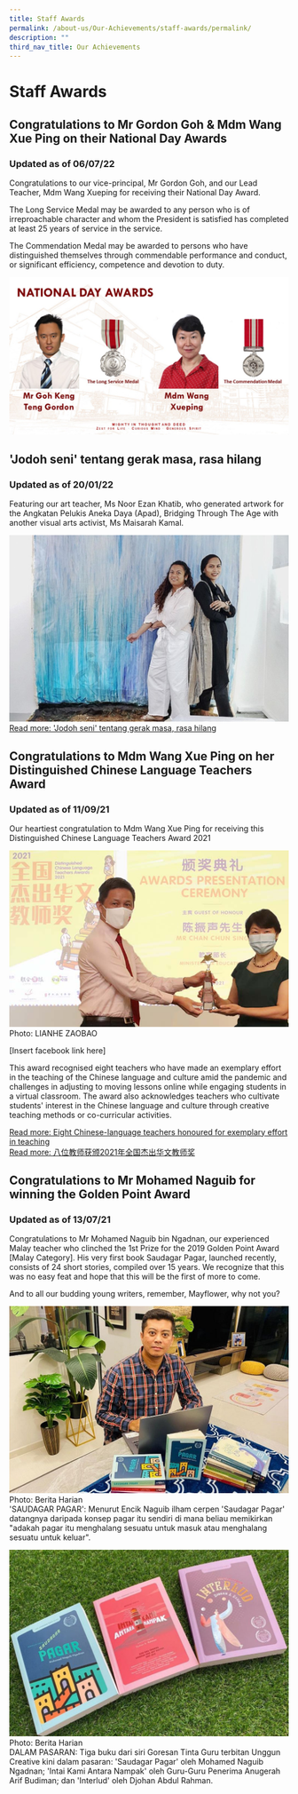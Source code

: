 ```yaml
---
title: Staff Awards
permalink: /about-us/Our-Achievements/staff-awards/permalink/
description: ""
third_nav_title: Our Achievements
---
```

Staff Awards
============
Congratulations to Mr Gordon Goh & Mdm Wang Xue Ping on their National Day Awards
---------------------------------------------------------------------------------

### **Updated as of 06/07/22**

Congratulations to our vice-principal, Mr Gordon Goh, and our Lead Teacher, Mdm Wang Xueping for receiving their National Day Award.

The Long Service Medal may be awarded to any person who is of irreproachable character and whom the President is satisfied has completed at least 25 years of service in the service.

The Commendation Medal may be awarded to persons who have distinguished themselves through commendable performance and conduct, or significant efficiency, competence and devotion to duty.

![](/images/national.jpg)

'Jodoh seni' tentang gerak masa, rasa hilang
--------------------------------------------

### **Updated as of 20/01/22**

Featuring our art teacher, Ms Noor Ezan Khatib, who generated artwork for the Angkatan Pelukis Aneka Daya (Apad), Bridging Through The Age with another visual arts activist, Ms Maisarah Kamal.

![](/images/bh.jpeg)
[Read more: 'Jodoh seni' tentang gerak masa, rasa hilang](https://www.beritaharian.sg/gaya-hidup/jodoh-seni-tentang-gerak-masa-rasa-hilang)

Congratulations to Mdm Wang Xue Ping on her Distinguished Chinese Language Teachers Award
-----------------------------------------------------------------------------------------

### **Updated as of 11/09/21**

Our heartiest congratulation to Mdm Wang Xue Ping for receiving this Distinguished Chinese Language Teachers Award 2021

![](/images/wang.jpg)
Photo: LIANHE ZAOBAO

[Insert facebook link here]

This award recognised eight teachers who have made an exemplary effort in the teaching of the Chinese language and culture amid the pandemic and challenges in adjusting to moving lessons online while engaging students in a virtual classroom. The award also acknowledges teachers who cultivate students' interest in the Chinese language and culture through creative teaching methods or co-curricular activities.

[Read more: Eight Chinese-language teachers honoured for exemplary effort in teaching](https://www.straitstimes.com/singapore/parenting-education/eight-chinese-language-teachers-honoured-for-exemplary-effort-in)    
[Read more: 八位教师获颁2021年全国杰出华文教师奖](https://www.zaobao.com.sg/realtime/singapore/story20210911-1192604)

Congratulations to Mr Mohamed Naguib for winning the Golden Point Award
-----------------------------------------------------------------------

### **Updated as of 13/07/21**

Congratulations to Mr Mohamed Naguib bin Ngadnan, our experienced Malay teacher who clinched the 1st Prize for the 2019 Golden Point Award \[Malay Category\]. His very first book Saudagar Pagar, launched recently, consists of 24 short stories, compiled over 15 years. We recognize that this was no easy feat and hope that this will be the first of more to come.

And to all our budding young writers, remember, Mayflower, why not you?

![](/images/books.jpg)
Photo: Berita Harian  
'SAUDAGAR PAGAR': Menurut Encik Naguib ilham cerpen 'Saudagar Pagar' datangnya daripada konsep pagar itu sendiri di mana beliau memikirkan "adakah pagar itu menghalang sesuatu untuk masuk atau menghalang sesuatu untuk keluar".

![](/images/book2.jpg)
Photo: Berita Harian  
DALAM PASARAN: Tiga buku dari siri Goresan Tinta Guru terbitan Unggun Creative kini dalam pasaran: 'Saudagar Pagar' oleh Mohamed Naguib Ngadnan; 'Intai Kami Antara Nampak' oleh Guru-Guru Penerima Anugerah Arif Budiman; dan 'Interlud' oleh Djohan Abdul Rahman.